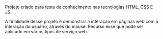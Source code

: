 Projeto criado para teste de conhecimento nas tecnologias HTML, CSS E JS.

A finalidade desse projeto é demonstrar a interação em páginas web com a interação do usuário, através do mouse. Recurso esse que pode ser aplicado em vários tipos de serviço web.





